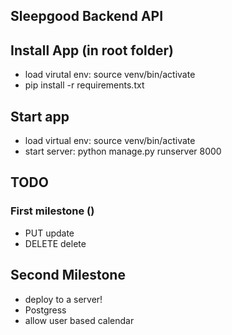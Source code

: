## Sleepgood Backend API

##  Install App (in root folder)

* load virutal env: source venv/bin/activate
* pip install -r requirements.txt 

##  Start app 

* load virtual env: source venv/bin/activate 
* start server: python manage.py runserver 8000

## TODO 

### First milestone ()

* PUT update
* DELETE delete

## Second Milestone

* deploy to a server!
* Postgress
* allow user based calendar
